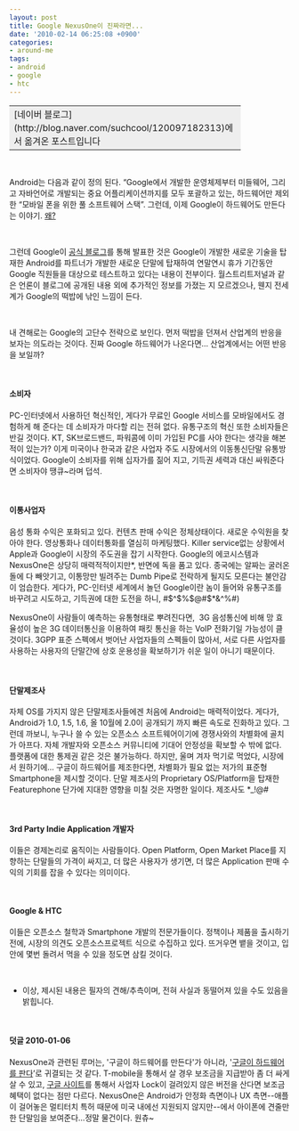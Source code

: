 ```yaml
---
layout: post
title: Google NexusOne이 진짜라면...
date: '2010-02-14 06:25:08 +0900'
categories:
- around-me
tags:
- android
- google
- htc
---
```

<div align="center">   <table width="400" align="center" border="0" cellpadding="10" cellspacing="0"><tbody>       <tr>         <td width="400" bgcolor="#eeeeee" valign="top">           
[네이버 블로그](http://blog.naver.com/suchcool/120097182313)에서 옮겨온 포스트입니다
         </td>       </tr>     </tbody></table> </div>  
 
  
Android는 다음과 같이 정의 된다. “Google에서 개발한 운영체제부터 미들웨어, 그리고 자바언어로 개발되는 중요 어플리케이션까지를 모두 포괄하고 있는, 하드웨어만 제외한 “모바일 폰을 위한 풀 소프트웨어 스택”. 그런데, 이제 Google이 하드웨어도 만든다는 이야기. [왜?](http://systemscoaching.textcube.com/60)
  
 
  
그런데 Google이 [공식 블로그](http://googlemobile.blogspot.com/2009/12/android-dogfood-diet-for-holidays.html)를 통해 발표한 것은 Google이 개발한 새로운 기술을 탑재한 Android를 파트너가 개발한 새로운 단말에 탑재하여 연말연시 휴가 기간동안 Google 직원들을 대상으로 테스트하고 있다는 내용이 전부이다. 월스트리트저널과 같은 언론이 블로그에 공개된 내용 외에 추가적인 정보를 가졌는 지 모르겠으나, 웬지 전세계가 Google의 떡밥에 낚인 느낌이 든다. 
  
 
  
내 견해로는 Google의 고단수 전략으로 보인다. 먼저 떡밥을 던져서 산업계의 반응을 보자는 의도라는 것이다. 진짜 Google 하드웨어가 나온다면… 산업계에서는 어떤 반응을 보일까? 
  
 
  #### 소비자
  
PC-인터넷에서 사용하던 혁신적인, 게다가 무료인 Google 서비스를 모바일에서도 경험하게 해 준다는 데 소비자가 마다할 리는 전혀 없다. 유통구조의 혁신 또한 소비자들은 반길 것이다. KT, SK브로드밴드, 파워콤에 이미 가입된 PC를 사야 한다는 생각을 해본 적이 있는가? 이게 미국이나 한국과 같은 사업자 주도 시장에서의 이동통신단말 유통방식이었다. Google이 소비자를 위해 십자가를 짊어 지고, 기득권 세력과 대신 싸워준다면 소비자야 땡큐~라며 덥석. 
  
 
  #### 이통사업자
  
음성 통화 수익은 포화되고 있다. 컨텐츠 판매 수익은 정체상태이다. 새로운 수익원을 찾아야 한다. 영상통화나 데이터통화를 열심히 마케팅했다. Killer service없는 상황에서 Apple과 Google이 시장의 주도권을 잡기 시작한다. Google의 에코시스템과 NexusOne은 상당히 매력적적이지만*, 반면에 독을 품고 있다. 종국에는 알짜는 굴러온 돌에 다 빼앗기고, 이통망만 빌려주는 Dumb Pipe로 전락하게 될지도 모른다는 불안감이 엄습한다. 게다가, PC-인터넷 세계에서 놀던 Google이란 놈이 들어와 유통구조를 바꾸려고 시도하고, 기득권에 대한 도전을 하니, #$^$%$@#$*&^%#) 
  
NexusOne이 사람들이 예측하는 유통형태로 뿌려진다면,  3G 음성통신에 비해 망 효율성이 높은 3G 데이터통신을 이용하여 패킷 통신을 하는 VoIP 전화기일 가능성이 클 것이다. 3GPP 표준 스펙에서 벗어난 사업자들의 스펙들이 많아서, 서로 다른 사업자를 사용하는 사용자의 단말간에 상호 운용성을 확보하기가 쉬운 일이 아니기 때문이다. 
  
 
  #### 단말제조사
  
자체 OS를 가지지 않은 단말제조사들에겐 처음에 Android는 매력적이었다. 게다가, Android가 1.0, 1.5, 1.6, 올 10월에 2.0이 공개되기 까지 빠른 속도로 진화하고 있다. 그런데 까보니, 누구나 쓸 수 있는 오픈소스 소프트웨어이기에 경쟁사와의 차별화에 골치가 아프다. 자체 개발자와 오픈소스 커뮤니티에 기대어 안정성을 확보할 수 밖에 없다. 플랫폼에 대한 통제권 같은 것은 불가능하다. 하지만, 울며 겨자 먹기로 먹었다, 시장에서 원하기에… 구글이 하드웨어를 제조한다면, 차별화가 필요 없는 저가의 표준형 Smartphone을 제시할 것이다. 단말 제조사의 Proprietary OS/Platform을 탑재한 Featurephone 단가에 지대한 영향을 미칠 것은 자명한 일이다. 제조사도 *$%&*#$_!@# 
  
 
  #### 3rd Party Indie Application 개발자
  
이들은 경제논리로 움직이는 사람들이다. Open Platform, Open Market Place를 지향하는 단말들의 가격이 싸지고, 더 많은 사용자가 생기면, 더 많은 Application 판매 수익의 기회를 잡을 수 있다는 의미이다. 
  
 
  #### Google &amp; HTC
  
이들은 오픈소스 철학과 Smartphone 개발의 전문가들이다. 정책이나 제품을 출시하기 전에, 시장의 의견도 오픈소스프로젝트 식으로 수집하고 있다. 뜨거우면 뱉을 것이고, 입안에 몇번 돌려서 먹을 수 있을 정도면 삼킬 것이다. 
  
 
  
* 이상, 제시된 내용은 필자의 견해/추측이며, 전혀 사실과 동떨어져 있을 수도 있음을 밝힙니다. 
  
 
  #### 덧글 2010-01-06 
  
NexusOne과 관련된 루머는, '구글이 하드웨어를 만든다'가 아니라, '[구글이 하드웨어를 판다](http://www.google.com/phone)’로 귀결되는 것 같다. T-mobile을 통해서 살 경우 보조금을 지급받아 좀 더 싸게 살 수 있고, [구글 사이트](http://www.google.com/phone)를 통해서 사업자 Lock이 걸려있지 않은 버전을 산다면 보조금 혜택이 없다는 점만 다르다. NexusOne은 Android가 안정화 측면이나 UX 측면--애플이 걸어놓은 멀티터치 특허 때문에 미국 내에선 지원되지 않지만--에서 아이폰에 견줄만한 단말임을 보여준다...정말 물건이다. 원츄~
